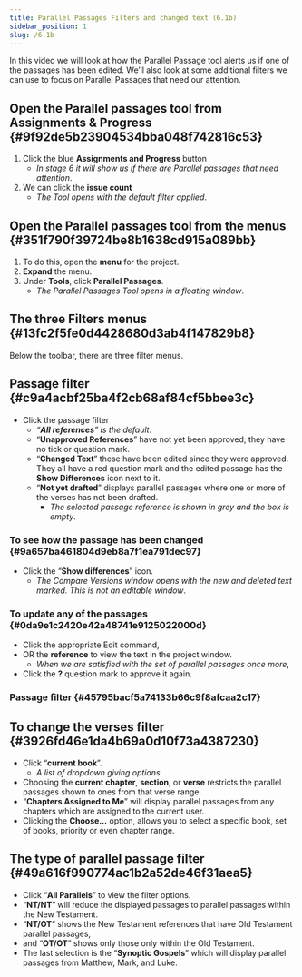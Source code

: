 ```yaml
---
title: Parallel Passages Filters and changed text (6.1b)
sidebar_position: 1
slug: /6.1b
---
```




In this video we will look at how the Parallel Passage tool alerts us if one of the passages has been edited. We’ll also look at some additional filters we can use to focus on Parallel Passages that need our attention.


## Open the Parallel passages tool from Assignments & Progress {#9f92de5b23904534bba048f742816c53}

1. Click the blue **Assignments and Progress** button
	- _In stage 6 it will show us if there are Parallel passages that need attention_.
1. We can click the **issue count**
	- _The Tool opens with the default filter applied_.

## Open the Parallel passages tool from the menus {#351f790f39724be8b1638cd915a089bb}

1. To do this, open the **menu** for the project.
1. **Expand** the menu.
1. Under **Tools**, click **Parallel Passages**.
	- _The Parallel Passages Tool opens in a floating window_.

## The three Filters menus {#13fc2f5fe0d4428680d3ab4f147829b8}


Below the toolbar, there are three filter menus.


## Passage filter {#c9a4acbf25ba4f2cb68af84cf5bbee3c}

- Click the passage filter
	- _“__**All references**__” is the default_.
	- “**Unapproved References**”
	have not yet been approved; they have no tick or question mark.
	- “**Changed Text**”
	these have been edited since they were approved. They all have a red question mark and the edited passage has the **Show Differences** icon next to it.
	- “**Not yet drafted**” displays parallel passages where one or more of the verses has not been drafted.
		- _The selected passage reference is shown in grey and the box is empty_.

### To see how the passage has been changed {#9a657ba461804d9eb8a7f1ea791dec97}

- Click the “**Show differences**” icon.
	- _The Compare Versions window opens with the new and deleted text marked. This is not an editable window_.

### To update any of the passages {#0da9e1c2420e42a48741e9125022000d}

- Click the appropriate Edit command,
- OR the **reference** to view the text in the project window.
	- _When we are satisfied with the set of parallel passages once more_,
- Click the **?** question mark to approve it again.

### Passage filter {#45795bacf5a74133b66c9f8afcaa2c17}


## To change the verses filter {#3926fd46e1da4b69a0d10f73a4387230}

- Click “**current book**”.
	- _A list of dropdown giving options_
- Choosing the **current chapter**, **section**, or **verse** restricts the parallel passages shown to ones from that verse range.
- “**Chapters Assigned to Me**” will display parallel passages from any chapters which are assigned to the current user.
- Clicking the **Choose…** option, allows you to select a specific book, set of books, priority or even chapter range.

## The type of parallel passage filter {#49a616f990774ac1b2a52de46f31aea5}

- Click “**All Parallels**” to view the filter options.
- “**NT/NT**” will reduce the displayed passages to parallel passages within the New Testament.
- “**NT/OT**” shows the New Testament references that have Old Testament parallel passages,
- and “**OT/OT**” shows only those only within the Old Testament.
- The last selection is the “**Synoptic Gospels**” which will display parallel passages from Matthew, Mark, and Luke.
